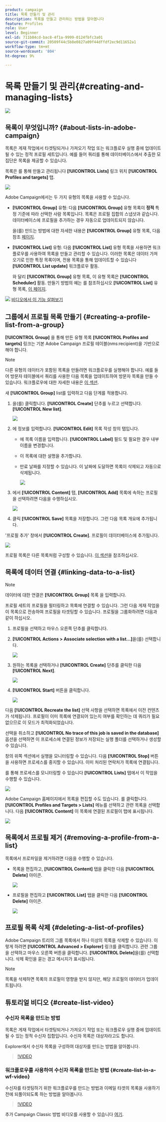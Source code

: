 ```yaml
---
product: campaign
title: 목록 만들기 및 관리
description: 목록을 만들고 관리하는 방법을 알아봅니다
feature: Profiles
role: User
level: Beginner
exl-id: 711b84cd-bac8-4f1a-9999-0124fbfc3a01
source-git-commit: 20509f44c5b8e0827a09f44dffdf2ec9d11652a1
workflow-type: tm+mt
source-wordcount: '804'
ht-degree: 9%

---
```


# 목록 만들기 및 관리{#creating-and-managing-lists}

![](../../assets/common.svg)

## 목록이 무엇입니까? {#about-lists-in-adobe-campaign}

목록은 게재 작업에서 타겟팅되거나 가져오기 작업 또는 워크플로우 실행 중에 업데이트될 수 있는 정적 프로필 세트입니다. 예를 들어 쿼리를 통해 데이터베이스에서 추출한 모집단은 목록을 제공할 수 있습니다.

목록은 를 통해 만들고 관리됩니다 **[!UICONTROL Lists]** 링크 위치 **[!UICONTROL Profiles and targets]** 탭.

![](assets/s_ncs_user_interface_group_link.png)

Adobe Campaign에서는 두 가지 유형의 목록을 사용할 수 있습니다.

* **[!UICONTROL Group]** 유형: 다음 **[!UICONTROL Group]** 유형 목록이 **정적** 특정 기준에 따라 선택한 사람 목록입니다. 목록은 프로필 집합의 스냅샷과 같습니다. 데이터베이스에 프로필을 추가하는 경우 자동으로 업데이트되지 않습니다.

   을(를) 만드는 방법에 대한 자세한 내용은 **[!UICONTROL Group]** 유형 목록, 다음 참조 [페이지](#creating-a-profile-list-from-a-group).

* **[!UICONTROL List]** 유형: 다음 **[!UICONTROL List]** 유형 목록을 사용하면 워크플로우를 사용하여 목록을 만들고 관리할 수 있습니다. 이러한 목록은 데이터 가져오기로 인한 특정 목록이며, 전용 목록을 통해 업데이트할 수 있습니다 **[!UICONTROL List update]** 워크플로우 활동.

   와 달리 **[!UICONTROL Group]** 유형 목록, 이 유형 목록은 **[!UICONTROL Scheduler]** 활동. 만들기 방법의 예는 를 참조하십시오 **[!UICONTROL List]** 유형 목록, [이 페이지](../../workflow/using/list-update.md).

![](assets/do-not-localize/how-to-video.png) [비디오에서 이 기능 살펴보기](#create-list-video)

## 그룹에서 프로필 목록 만들기 {#creating-a-profile-list-from-a-group}

**[!UICONTROL Group]** 을 통해 만든 유형 목록 **[!UICONTROL Profiles and targets]** 링크는 기본 Adobe Campaign 프로필 테이블(nms:recipient)을 기반으로 해야 합니다.

>[!NOTE]
>
>다른 유형의 데이터가 포함된 목록을 만들려면 워크플로우를 실행해야 합니다. 예를 들어 방문자 테이블에서 쿼리를 사용한 다음 목록을 업데이트하여 방문자 목록을 만들 수 있습니다. 워크플로우에 대한 자세한 내용은 [이 섹션](../../workflow/using/about-workflows.md).

새 **[!UICONTROL Group]** list를 입력하고 다음 단계를 적용합니다.

1. 을(를) 클릭합니다. **[!UICONTROL Create]** 단추를 누르고 선택합니다. **[!UICONTROL New list]**.

   ![](assets/s_ncs_user_new_group.png)

1. 에 정보를 입력합니다. **[!UICONTROL Edit]** 목록 작성 창의 탭입니다.

   * 에 목록 이름을 입력합니다. **[!UICONTROL Label]** 필드 및 필요한 경우 내부 이름을 변경합니다.
   * 이 목록에 대한 설명을 추가합니다.
   * 만료 날짜를 지정할 수 있습니다. 이 날짜에 도달하면 목록이 삭제되고 자동으로 삭제됩니다.

      ![](assets/list_expiration_date.png)

1. 에서 **[!UICONTROL Content]** 탭, **[!UICONTROL Add]** 목록에 속하는 프로필을 선택하려면 다음을 수행하십시오.

   ![](assets/s_ncs_user_add_group.png)

1. 클릭 **[!UICONTROL Save]** 목록을 저장합니다. 그런 다음 목록 개요에 추가됩니다.

&#39;프로필 추가&#39; 창에서 **[!UICONTROL Create]**. 프로필이 데이터베이스에 추가됩니다.

![](assets/s_ncs_user_new_recipient_from_group.png)

프로필 목록은 다른 목록처럼 구성할 수 있습니다. [이 섹션](../../platform/using/adobe-campaign-workspace.md#configuring-lists)을 참조하십시오.

## 목록에 데이터 연결 {#linking-data-to-a-list}

>[!NOTE]
>
>데이터에 대한 연결은 **[!UICONTROL Group]** 목록 을 입력합니다.

프로필 세트의 프로필을 필터링하고 목록에 연결할 수 있습니다. 그런 다음 게재 작업을 이 목록으로 전송하여 프로필을 타겟팅할 수 있습니다. 프로필을 그룹화하려면 다음과 같이 하십시오.

1. 프로필을 선택하고 마우스 오른쪽 단추를 클릭합니다.
1. **[!UICONTROL Actions > Associate selection with a list...]**&#x200B;을(를) 선택합니다.

   ![](assets/s_ncs_user_add_selection_to_group.png)

1. 원하는 목록을 선택하거나 **[!UICONTROL Create]** 단추를 클릭한 다음 **[!UICONTROL Next]**.

   ![](assets/s_ncs_user_add_selection_to_group_2.png)

1. **[!UICONTROL Start]** 버튼을 클릭합니다.

   ![](assets/s_ncs_user_add_selection_to_group_3.png)

다음 **[!UICONTROL Recreate the list]** 선택 사항을 선택하면 목록에서 이전 컨텐츠가 삭제됩니다. 프로필이 이미 목록에 연결되어 있는지 여부를 확인하는 데 쿼리가 필요 없으므로 이 모드가 최적화되었습니다.

선택을 취소하고 **[!UICONTROL No trace of this job is saved in the database]** 옵션을 선택하면 이 프로세스에 연결된 정보가 저장되는 실행 폴더를 선택하거나 생성할 수 있습니다.

창의 위쪽 섹션에서 실행을 모니터링할 수 있습니다. 다음 **[!UICONTROL Stop]** 버튼을 사용하면 프로세스를 중지할 수 있습니다. 이미 처리된 연락처가 목록에 연결됩니다.

를 통해 프로세스를 모니터링할 수 있습니다 **[!UICONTROL Lists]** 탭에서 이 작업을 수행할 수 있습니다.

![](assets/s_ncs_user_add_selection_to_group_4.png)

Adobe Campaign 홈페이지에서 목록을 편집할 수도 있습니다. 를 클릭합니다. **[!UICONTROL Profiles and Targets > Lists]** 메뉴를 선택하고 관련 목록을 선택합니다. 다음 **[!UICONTROL Content]** 이 목록에 연결된 프로필이 탭에 표시됩니다.

![](assets/s_ncs_user_add_selection_to_group_5.png)

## 목록에서 프로필 제거 {#removing-a-profile-from-a-list}

목록에서 프로파일을 제거하려면 다음을 수행할 수 있습니다.

* 목록을 편집하고, **[!UICONTROL Content]** 탭을 클릭한 다음 **[!UICONTROL Delete]** 아이콘.

   ![](assets/list_remove_a_recipient.png)

* 프로필을 편집하고 **[!UICONTROL List]** 탭을 클릭한 다음 **[!UICONTROL Delete]** 아이콘.

   ![](assets/recipient_remove_a_list.png)

## 프로필 목록 삭제 {#deleting-a-list-of-profiles}

Adobe Campaign 트리의 그룹 목록에서 하나 이상의 목록을 삭제할 수 있습니다. 이렇게 하려면 **[!UICONTROL Advanced > Explorer]** 링크를 클릭합니다. 관련 그룹을 선택하고 마우스 오른쪽 버튼을 클릭합니다. **[!UICONTROL Delete]**&#x200B;을(를) 선택합니다. 삭제 확인을 묻는 경고 메시지가 표시됩니다.

>[!NOTE]
>
>목록을 삭제하면 목록의 프로필이 영향을 받지 않지만, 해당 프로필의 데이터가 업데이트됩니다.

## 튜토리얼 비디오 {#create-list-video}

### 수신자 목록을 만드는 방법

목록은 게재 작업에서 타겟팅되거나 가져오기 작업 또는 워크플로우 실행 중에 업데이트될 수 있는 정적 수신자 집합입니다. 수신자 목록은 대상자라고도 합니다.

Explorer에서 수신자 목록을 구성하여 대상자를 만드는 방법을 알아봅니다.

>[!VIDEO](https://video.tv.adobe.com/v/25602/quality=12)

### 워크플로우를 사용하여 수신자 목록을 만드는 방법 {#create-list-in-a-wf-video}

수신자를 타겟팅하기 위한 워크플로우를 만드는 방법과 이메일 타겟의 목록을 사용하기 전에 되풀이되도록 하는 방법을 알아봅니다.

>[!VIDEO](https://video.tv.adobe.com/v/25603?quality=12)

추가 Campaign Classic 방법 비디오를 사용할 수 있습니다 [여기](https://experienceleague.adobe.com/docs/campaign-classic-learn/tutorials/overview.html?lang=ko).
